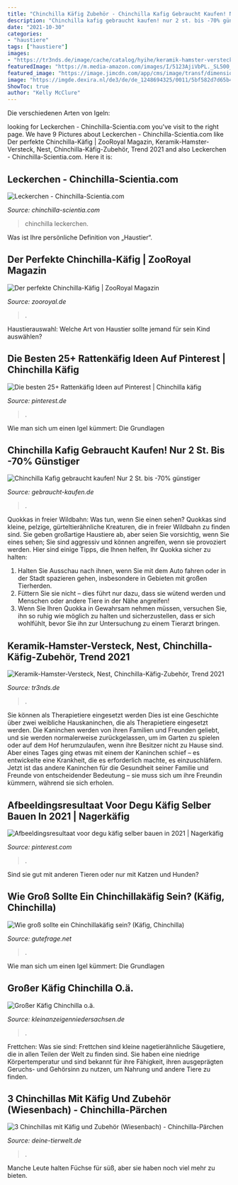 ```yaml
---
title: "Chinchilla Käfig Zubehör - Chinchilla Kafig Gebraucht Kaufen! Nur 2 St. Bis -70% Günstiger"
description: "Chinchilla kafig gebraucht kaufen! nur 2 st. bis -70% günstiger"
date: "2021-10-30"
categories:
- "haustiere"
tags: ["haustiere"]
images:
- "https://tr3nds.de/image/cache/catalog/hyihe/keramik-hamster-versteck-nest-chinchilla-käfig-zubehör-hamster-haus-spielzeug-höhle-und-bad-für-kleintiere-kurzkopfgleitbeutler-eichhörnchen-B07BNCJXK3-800x800.jpg"
featuredImage: "https://m.media-amazon.com/images/I/5123AjiVbPL._SL500_.jpg"
featured_image: "https://image.jimcdn.com/app/cms/image/transf/dimension=4096x4096:format=jpg/path/sdbb8db05959db18e/image/ia364d538f4996270/version/1536347286/image.jpg"
image: "https://imgde.dexira.nl/de3/de/de_1248694325/0011/5bf582d7d65b4ebeac5a9b22ce7133b4_1.jpg"
ShowToc: true
author: "Kelly McClure"
---
```



Die verschiedenen Arten von Igeln:

	

		
looking for Leckerchen - Chinchilla-Scientia.com you've visit to the right page. We have 9 Pictures about Leckerchen - Chinchilla-Scientia.com like Der perfekte Chinchilla-Käfig | ZooRoyal Magazin, Keramik-Hamster-Versteck, Nest, Chinchilla-Käfig-Zubehör, Trend 2021 and also Leckerchen - Chinchilla-Scientia.com. Here it is:
		
    
## Leckerchen - Chinchilla-Scientia.com

<img loading=lazy src="https://image.jimcdn.com/app/cms/image/transf/dimension=4096x4096:format=jpg/path/sdbb8db05959db18e/image/ia364d538f4996270/version/1536347286/image.jpg" onerror="this.onerror=null;this.src='https://tse1.mm.bing.net/th?id=OIP.AptBWkZm4m6gfaC0N8rkpwHaEH&amp;pid=15.1';" alt="Leckerchen - Chinchilla-Scientia.com">

_Source: chinchilla-scientia.com_

>chinchilla leckerchen. 

	

Was ist Ihre persönliche Definition von „Haustier“.

    
## Der Perfekte Chinchilla-Käfig | ZooRoyal Magazin

<img loading=lazy src="https://www.zooroyal.de/magazin/wp-content/uploads/2017/11/chinchilla-haus-760x570.jpg" onerror="this.onerror=null;this.src='https://tse3.mm.bing.net/th?id=OIP.OrP8aHdJTEJ89WEZXRmVSgHaFj&amp;pid=15.1';" alt="Der perfekte Chinchilla-Käfig | ZooRoyal Magazin">

_Source: zooroyal.de_

>. 

	

Haustierauswahl: Welche Art von Haustier sollte jemand für sein Kind auswählen?

    
## Die Besten 25+ Rattenkäfig Ideen Auf Pinterest | Chinchilla Käfig

<img loading=lazy src="https://i.pinimg.com/736x/53/4f/47/534f47507dce8126542a29f08dbdffe3--brain.jpg" onerror="this.onerror=null;this.src='https://tse3.mm.bing.net/th?id=OIP.c5RMqE33Uj33RMhspeeL2wHaJg&amp;pid=15.1';" alt="Die besten 25+ Rattenkäfig Ideen auf Pinterest | Chinchilla käfig">

_Source: pinterest.de_

>. 

	

Wie man sich um einen Igel kümmert: Die Grundlagen

    
## Chinchilla Kafig Gebraucht Kaufen! Nur 2 St. Bis -70% Günstiger

<img loading=lazy src="https://m.media-amazon.com/images/I/5123AjiVbPL._SL500_.jpg" onerror="this.onerror=null;this.src='https://tse2.mm.bing.net/th?id=OIP.c7MO9Ysj7srX9Li3chXW6AHaHa&amp;pid=15.1';" alt="Chinchilla Kafig gebraucht kaufen! Nur 2 St. bis -70% günstiger">

_Source: gebraucht-kaufen.de_

>. 

	

Quokkas in freier Wildbahn: Was tun, wenn Sie einen sehen?
Quokkas sind kleine, pelzige, gürteltierähnliche Kreaturen, die in freier Wildbahn zu finden sind. Sie geben großartige Haustiere ab, aber seien Sie vorsichtig, wenn Sie eines sehen; Sie sind aggressiv und können angreifen, wenn sie provoziert werden. Hier sind einige Tipps, die Ihnen helfen, Ihr Quokka sicher zu halten:
1. Halten Sie Ausschau nach ihnen, wenn Sie mit dem Auto fahren oder in der Stadt spazieren gehen, insbesondere in Gebieten mit großen Tierherden.
2. Füttern Sie sie nicht – dies führt nur dazu, dass sie wütend werden und Menschen oder andere Tiere in der Nähe angreifen!
3. Wenn Sie Ihren Quokka in Gewahrsam nehmen müssen, versuchen Sie, ihn so ruhig wie möglich zu halten und sicherzustellen, dass er sich wohlfühlt, bevor Sie ihn zur Untersuchung zu einem Tierarzt bringen.

    
## Keramik-Hamster-Versteck, Nest, Chinchilla-Käfig-Zubehör, Trend 2021

<img loading=lazy src="https://tr3nds.de/image/cache/catalog/hyihe/keramik-hamster-versteck-nest-chinchilla-käfig-zubehör-hamster-haus-spielzeug-höhle-und-bad-für-kleintiere-kurzkopfgleitbeutler-eichhörnchen-B07BNCJXK3-800x800.jpg" onerror="this.onerror=null;this.src='https://tse2.mm.bing.net/th?id=OIP.hcQkH4dz0BmI-_JbqJcW7wHaHa&amp;pid=15.1';" alt="Keramik-Hamster-Versteck, Nest, Chinchilla-Käfig-Zubehör, Trend 2021">

_Source: tr3nds.de_

>. 

	

Sie können als Therapietiere eingesetzt werden
Dies ist eine Geschichte über zwei weibliche Hauskaninchen, die als Therapietiere eingesetzt werden. Die Kaninchen werden von ihren Familien und Freunden geliebt, und sie werden normalerweise zurückgelassen, um im Garten zu spielen oder auf dem Hof herumzulaufen, wenn ihre Besitzer nicht zu Hause sind. Aber eines Tages ging etwas mit einem der Kaninchen schief – es entwickelte eine Krankheit, die es erforderlich machte, es einzuschläfern. Jetzt ist das andere Kaninchen für die Gesundheit seiner Familie und Freunde von entscheidender Bedeutung – sie muss sich um ihre Freundin kümmern, während sie sich erholen.

    
## Afbeeldingsresultaat Voor Degu Käfig Selber Bauen In 2021 | Nagerkäfig

<img loading=lazy src="https://i.pinimg.com/736x/e3/a3/cd/e3a3cde4190de1af283c3c15e2c68187--degu-hamster.jpg" onerror="this.onerror=null;this.src='https://tse4.mm.bing.net/th?id=OIP.W1Cpyi0GYxZdmaLKEXWMlgAAAA&amp;pid=15.1';" alt="Afbeeldingsresultaat voor degu käfig selber bauen in 2021 | Nagerkäfig">

_Source: pinterest.com_

>. 

	

Sind sie gut mit anderen Tieren oder nur mit Katzen und Hunden?

    
## Wie Groß Sollte Ein Chinchillakäfig Sein? (Käfig, Chinchilla)

<img loading=lazy src="https://images.gutefrage.net/media/fragen-antworten/bilder/78269467/0_big.jpg?v=1363736165000" onerror="this.onerror=null;this.src='https://tse1.mm.bing.net/th?id=OIP.tOYZmI8mEwpaw_Go9qkd5QHaFj&amp;pid=15.1';" alt="Wie groß sollte ein Chinchillakäfig sein? (Käfig, Chinchilla)">

_Source: gutefrage.net_

>. 

	

Wie man sich um einen Igel kümmert: Die Grundlagen

    
## Großer Käfig Chinchilla O.ä.

<img loading=lazy src="https://imgde.dexira.nl/de3/de/de_1248694325/0011/5bf582d7d65b4ebeac5a9b22ce7133b4_1.jpg" onerror="this.onerror=null;this.src='https://tse4.mm.bing.net/th?id=OIP.shHObt8-Opav7q8TbavIjAHaNK&amp;pid=15.1';" alt="Großer Käfig Chinchilla o.ä.">

_Source: kleinanzeigenniedersachsen.de_

>. 

	

Frettchen: Was sie sind: Frettchen sind kleine nagetierähnliche Säugetiere, die in allen Teilen der Welt zu finden sind. Sie haben eine niedrige Körpertemperatur und sind bekannt für ihre Fähigkeit, ihren ausgeprägten Geruchs- und Gehörsinn zu nutzen, um Nahrung und andere Tiere zu finden.

    
## 3 Chinchillas Mit Käfig Und Zubehör (Wiesenbach) - Chinchilla-Pärchen

<img loading=lazy src="https://www.deine-tierwelt.de/fotos/127865629_xl.jpg" onerror="this.onerror=null;this.src='https://tse4.mm.bing.net/th?id=OIP.3_m8ySwu_9xj_b7ktdJyvgHaJ4&amp;pid=15.1';" alt="3 Chinchillas mit Käfig und Zubehör (Wiesenbach) - Chinchilla-Pärchen">

_Source: deine-tierwelt.de_

>. 

	

Manche Leute halten Füchse für süß, aber sie haben noch viel mehr zu bieten.

